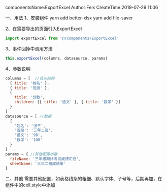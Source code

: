 componentsName:ExportExcel
Author:Felx
CreateTime:2019-07-29 11:06


一、用法
1、安装组件
yarn add better-xlsx
yarn add file-saver

2、在需要导出的页面引入ExportExcel
```javascript
import exportExcel from '@/components/ExportExcel'
```
3、事件回掉中调用方法
```javascript
this.exportExcel(columns, datasource, params)
```
4、参数说明
```javascript
columns = [  //表头结构
  { title: '姓名' },
  { title: '班级' },
  {
    title: '分数',
    children: [{ title: '语文' }, { title: '数学' }]
  }
]
datasource = [ //数据
  {
    '姓名': '张三',
    '班级': '三年二班',
    '语文': '98',
    '数学': '100'
  }
]
params = { //其他配置参数
  fileName: '三年级期终考试成绩汇总',
  sheetName: '三年二班成绩单'
}
```

二、其他
需要其他配置，如表格线条的粗细、默认字体、子号等，后期再加，在组件中的cell.style中添加
